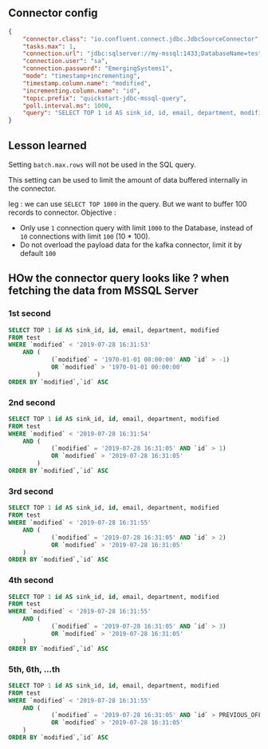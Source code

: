 ## Connector config

```json
{
	"connector.class": "io.confluent.connect.jdbc.JdbcSourceConnector",
	"tasks.max": 1,
	"connection.url": "jdbc:sqlserver://my-mssql:1433;DatabaseName=test_db",
	"connection.user": "sa",
	"connection.password": "EmergingSystems1",
	"mode": "timestamp+incrementing",
	"timestamp.column.name": "modified",
	"incrementing.column.name": "id",
	"topic.prefix": "quickstart-jdbc-mssql-query",
	"poll.interval.ms": 1000,
	"query": "SELECT TOP 1 id AS sink_id, id, email, department, modified FROM test_db.dbo.test"
}
```

## Lesson learned

Setting `batch.max.rows` will not be used in the SQL query.

This setting can be used to limit the amount of data buffered internally in the connector.

Ieg : we can use `SELECT TOP 1000` in the query. But we want to buffer 100 records to connector. Objective :
- Only use `1` connection query with limit `1000` to the Database, instead of `10` connections with limit `100` (10 * 100).
- Do not overload the payload data for the kafka connector, limit it by default `100`

## HOw the connector query looks like ? when fetching the data from MSSQL Server

### 1st second

```sql
SELECT TOP 1 id AS sink_id, id, email, department, modified 
FROM test 
WHERE `modified` < '2019-07-28 16:31:53' 
	AND (
			(`modified` = '1970-01-01 00:00:00' AND `id` > -1) 
			OR `modified` > '1970-01-01 00:00:00'
		) 
ORDER BY `modified`,`id` ASC
```

### 2nd second

```sql
SELECT TOP 1 id AS sink_id, id, email, department, modified 
FROM test 
WHERE `modified` < '2019-07-28 16:31:54' 
	AND (
			(`modified` = '2019-07-28 16:31:05' AND `id` > 1) 
			OR `modified` > '2019-07-28 16:31:05'
		) 
ORDER BY `modified`,`id` ASC
```

### 3rd second

```sql
SELECT TOP 1 id AS sink_id, id, email, department, modified 
FROM test 
WHERE `modified` < '2019-07-28 16:31:55' 
	AND (
			(`modified` = '2019-07-28 16:31:05' AND `id` > 2) 
			OR `modified` > '2019-07-28 16:31:05'
	) 
ORDER BY `modified`,`id` ASC
```

### 4th second

```sql
SELECT TOP 1 id AS sink_id, id, email, department, modified 
FROM test 
WHERE `modified` < '2019-07-28 16:31:55' 
	AND (
			(`modified` = '2019-07-28 16:31:05' AND `id` > 3) 
			OR `modified` > '2019-07-28 16:31:05'
	) 
ORDER BY `modified`,`id` ASC
```

### 5th, 6th, ...th

```sql
SELECT TOP 1 id AS sink_id, id, email, department, modified 
FROM test 
WHERE `modified` < '2019-07-28 16:31:55' 
	AND (
			(`modified` = '2019-07-28 16:31:05' AND `id` > PREVIOUS_OFFSET + 1) 
			OR `modified` > '2019-07-28 16:31:05'
	) 
ORDER BY `modified`,`id` ASC
```


